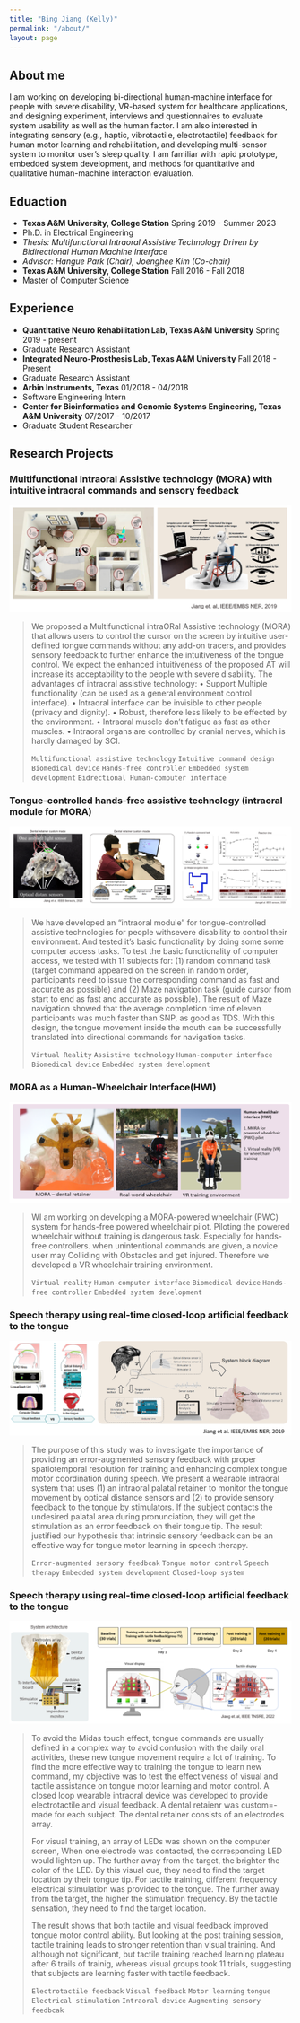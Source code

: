 ```yaml
---
title: "Bing Jiang (Kelly)"
permalink: "/about/"
layout: page
---
```


## About me

I am working on developing bi-directional human-machine interface for people with severe disability, VR-based system for healthcare applications, and designing experiment, interviews and questionnaires to evaluate system usability as well as the human factor. I am also interested in integrating sensory (e.g., haptic, vibrotactile, electrotactile) feedback for human motor learning and rehabilitation, and developing multi-sensor system to monitor user’s sleep quality. I am familiar with rapid prototype, embedded system development, and methods for quantitative and qualitative human-machine interaction evaluation.

## Eduaction

- **Texas A&M University, College Station**        Spring 2019 - Summer 2023
- Ph.D. in Electrical Engineering
- *Thesis: Multifunctional Intraoral Assistive Technology Driven by Bidirectional Human Machine Interface* 
- *Advisor: Hangue Park (Chair), Joenghee Kim (Co-chair)*
- **Texas A&M University, College Station**			Fall 2016 - Fall 2018
- Master of Computer Science	


## Experience

- **Quantitative Neuro Rehabilitation Lab, Texas A&M University**    	 			Spring 2019 - present
- Graduate Research Assistant
- **Integrated Neuro-Prosthesis Lab, Texas A&M University**   	  		 			   Fall 2018 - Present
- Graduate Research Assistant
- **Arbin Instruments, Texas**										    			                           01/2018 - 04/2018
- Software Engineering Intern
- **Center for Bioinformatics and Genomic Systems Engineering, Texas A&M University**		07/2017 - 10/2017
- Graduate Student Researcher 

## Research Projects

### Multifunctional Intraoral Assistive technology (MORA) with intuitive intraoral commands and sensory feedback
> 
![image](assets/2_MORA.PNG)
> 
> We proposed a Multifunctional intraORal Assistive technology (MORA) that allows users to control the cursor on the screen by intuitive user-defined tongue commands
without any add-on tracers, and provides sensory feedback to further enhance the intuitiveness of the tongue control. We expect the enhanced intuitiveness of the
proposed AT will increase its acceptability to the people with severe disability. 
The advantages of intraoral assistive technology:
  • Support Multiple functionality (can be used as a general environment control interface).
  • Intraoral interface can be invisible to other people (privacy and dignity).
  • Robust, therefore less likely to be effected by the environment.
  • Intraoral muscle don’t fatigue as fast as other muscles.
  • Intraoral organs are controlled by cranial nerves, which is hardly damaged by SCI.
> 
> `Multifunctional assistive technology` `Intuitive command design`  `Biomedical device` `Hands-free controller` `Embedded system development` `Bidrectional Human-computer interface`

### Tongue-controlled hands-free assistive technology (intraoral module for MORA)
> 
![image](1_MORA.png)
> 
> We have developed an “intraoral module” for tongue-controlled assistive technologies for people withsevere disability to control their environment. And tested it’s basic functionality by doing some some computer access tasks.
> To test the basic functionality of computer access, we tested with 11 subjects for: (1) random command task (target command appeared on the screen in random order, participants need to issue the corresponding command as fast and accurate as possible) and (2) Maze navigation task (guide cursor from start to end as fast and accurate as possible). The result of Maze navigation showed that the average completion time of eleven participants was much faster than SNP, as good as TDS. With this design, the tongue movement inside the mouth can be successfully translated into directional commands for navigation tasks.
> 
> `Virtual Reality` `Assistive technology` `Human-computer interface` `Biomedical device`  `Embedded system development`


### MORA as a Human-Wheelchair Interface(HWI)
> 
![image](assets/HWI.PNG)
> 
> WI am working on developing a MORA-powered wheelchair (PWC) system for hands-free powered wheelchair pilot.
Piloting the powered wheelchair without training is dangerous task. Especially for hands-free controllers. when unintentional commands are given, a novice user may Colliding with Obstacles and get injured. Therefore we developed a VR wheelchair training environment.
> 
> `Virtual reality` `Human-computer interface` `Biomedical device` `Hands-free controller` `Embedded system development`
>

### Speech therapy using real-time closed-loop artificial feedback to the tongue 
> 
![image](assets/Speech_therapy.PNG)
> 
> The purpose of this study was to investigate the importance of providing an error-augmented sensory feedback with proper spatiotemporal resolution for training and enhancing complex tongue motor coordination during speech. We present a wearable intraoral system that uses (1) an intraoral palatal retainer to monitor the tongue movement by optical distance sensors and (2) to provide sensory feedback to the tongue by stimulators. If the subject contacts the undesired palatal area during pronunciation, they will get the stimulation as an error feedback on their tongue tip. The result justified our hypothesis that intrinsic sensory feedback can be an effective way for tongue motor learning in speech therapy.
> 
> `Error-augmented sensory feedbcak` `Tongue motor control` `Speech therapy` `Embedded system development` `Closed-loop system`
>
### Speech therapy using real-time closed-loop artificial feedback to the tongue 
> 
![image](assets/TML.PNG)
> 
> To avoid the Midas touch effect, tongue commands are usually defined in a complex way to avoid confusion with the daily oral activities, these new tongue movement require a lot of training. To find the more effective way to training the tongue to learn new command, my objective was to test the effectiveness of visual and tactile assistance on tongue motor learning and motor control. A closed loop wearable intraoral device was developed to provide electrotactile and visual feedback. A dental retaienr was custom=-made for each subject. The dental retainer consists of an electrodes array. 
> 
> For visual training, an array of LEDs was shown on the computer screen, When one electrode was contacted, the corresponding LED would lighten up. The further away from the target, the brighter the color of the LED. By this visual cue, they need to find the target location by their tongue tip. For tactile training, different frequency electrical stimulation was provided to the tongue. The further away from the target, the higher the stimulation frequency. By the tactile sensation, they need to find the target location.
> 
> The result shows that both tactile and visual feedback improved tongue motor control ability. But looking at the post training session, tactile training leads to stronger retention than visual training. And although not significant, but tactile training reached learning plateau after 6 trails of trainig, whereas visual groups took 11 trials, suggesting that subjects are learning faster with tactile feedback.
> 
> `Electrotactile feedback` `Visual feedback` `Motor learning` `tongue` `Electrical stimulation` `Intraoral device` `Augmenting sensory feedbcak` 
>


